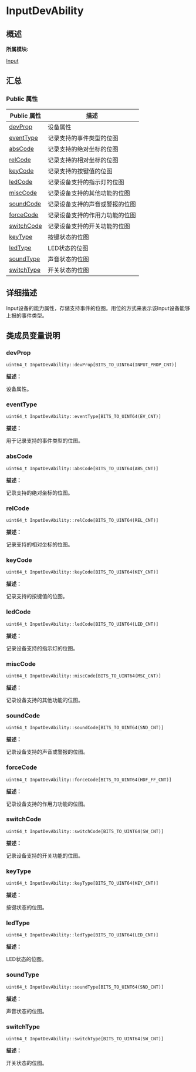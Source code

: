 # InputDevAbility


## **概述**

**所属模块:**

[Input](_input.md)


## **汇总**


### Public 属性

  | Public&nbsp;属性 | 描述 | 
| -------- | -------- |
| [devProp](#devprop) | 设备属性 | 
| [eventType](#eventtype) | 记录支持的事件类型的位图 | 
| [absCode](#abscode)  | 记录支持的绝对坐标的位图 |
| [relCode](#relcode)  | 记录支持的相对坐标的位图 |
| [keyCode](#keycode)  | 记录支持的按键值的位图 |
| [ledCode](#ledcode)  | 记录设备支持的指示灯的位图 |
| [miscCode](misccode#)  |记录设备支持的其他功能的位图  |
| [soundCode](#soundcode)  | 记录设备支持的声音或警报的位图 |
| [forceCode](#forcecode)  | 记录设备支持的作用力功能的位图 |
| [switchCode](#switchcode)  | 记录设备支持的开关功能的位图 |
| [keyType](#keytype)  | 按键状态的位图 |
| [ledType](#ledtype)  | LED状态的位图 |
| [soundType](#soundtype)  | 声音状态的位图 |
| [switchType](#switchtype)  | 开关状态的位图 |

## **详细描述**

Input设备的能力属性，存储支持事件的位图。用位的方式来表示该Input设备能够上报的事件类型。


## **类成员变量说明**


### devProp


```
uint64_t InputDevAbility::devProp[BITS_TO_UINT64(INPUT_PROP_CNT)]
```

**描述：**

设备属性。


### eventType


```
uint64_t InputDevAbility::eventType[BITS_TO_UINT64(EV_CNT)]
```

**描述：**

用于记录支持的事件类型的位图。

### absCode


```
uint64_t InputDevAbility::absCode[BITS_TO_UINT64(ABS_CNT)]
```

**描述：**

记录支持的绝对坐标的位图。

### relCode


```
uint64_t InputDevAbility::relCode[BITS_TO_UINT64(REL_CNT)]
```

**描述：**

记录支持的相对坐标的位图。

### keyCode


```
uint64_t InputDevAbility::keyCode[BITS_TO_UINT64(KEY_CNT)]
```

**描述：**

记录支持的按键值的位图。


### ledCode


```
uint64_t InputDevAbility::ledCode[BITS_TO_UINT64(LED_CNT)]
```

**描述：**

记录设备支持的指示灯的位图。


### miscCode


```
uint64_t InputDevAbility::miscCode[BITS_TO_UINT64(MSC_CNT)]
```

**描述：**

记录设备支持的其他功能的位图。


### soundCode


```
uint64_t InputDevAbility::soundCode[BITS_TO_UINT64(SND_CNT)]
```

**描述：**

记录设备支持的声音或警报的位图。


### forceCode

```
uint64_t InputDevAbility::forceCode[BITS_TO_UINT64(HDF_FF_CNT)]
```

**描述：**

记录设备支持的作用力功能的位图。


### switchCode

```
uint64_t InputDevAbility::switchCode[BITS_TO_UINT64(SW_CNT)]
```

**描述：**

记录设备支持的开关功能的位图。


### keyType

```
uint64_t InputDevAbility::keyType[BITS_TO_UINT64(KEY_CNT)]
```

**描述：**

按键状态的位图。


### ledType

```
uint64_t InputDevAbility::ledType[BITS_TO_UINT64(LED_CNT)]
```

**描述：**

LED状态的位图。

### soundType

```
uint64_t InputDevAbility::soundType[BITS_TO_UINT64(SND_CNT)]
```

**描述：**

声音状态的位图。

### switchType

```
uint64_t InputDevAbility::switchType[BITS_TO_UINT64(SW_CNT)]
```

**描述：**

开关状态的位图。

